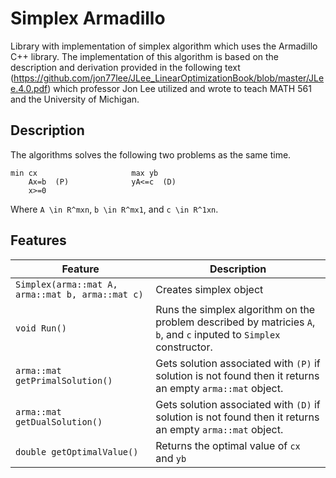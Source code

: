 # Simplex Armadillo
Library with implementation of simplex algorithm which uses the Armadillo C++ library.  The implementation of this algorithm is based on the description and derivation provided in the following text (https://github.com/jon77lee/JLee_LinearOptimizationBook/blob/master/JLee.4.0.pdf) which professor Jon Lee utilized and wrote to teach MATH 561 and the University of Michigan.

## Description
The algorithms solves the following two problems as the same time.
```
min cx                     max yb
    Ax=b  (P)              yA<=c  (D)
    x>=0
```
Where `A \in R^mxn`, `b \in R^mx1`, and `c \in R^1xn`.

## Features
| Feature | Description |
|------------|------------|
| `Simplex(arma::mat A, arma::mat b, arma::mat c)` | Creates simplex object |
| `void Run()` | Runs the simplex algorithm on the problem described by matricies `A`, `b`, and `c` inputed to `Simplex` constructor. |
| `arma::mat getPrimalSolution()` | Gets solution associated with `(P)` if solution is not found then it returns an empty `arma::mat` object. |
| `arma::mat getDualSolution()` | Gets solution associated with `(D)` if solution is not found then it returns an empty `arma::mat` object. |
| `double getOptimalValue()` | Returns the optimal value of `cx` and `yb` |


